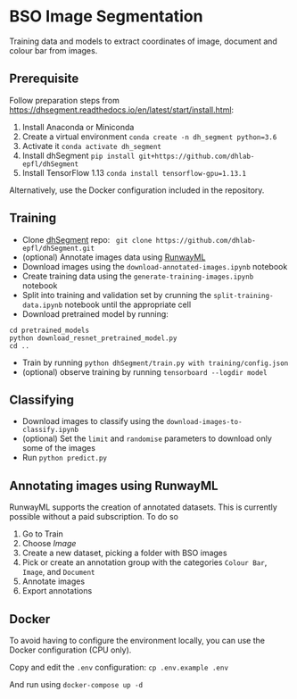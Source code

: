 # BSO Image Segmentation

Training data and models to extract coordinates of image, document and colour bar from images.

## Prerequisite

Follow preparation steps from https://dhsegment.readthedocs.io/en/latest/start/install.html:

1. Install Anaconda or Miniconda
2. Create a virtual environment
`conda create -n dh_segment python=3.6`
3. Activate it
`conda activate dh_segment`
4. Install dhSegment
`pip install git+https://github.com/dhlab-epfl/dhSegment`
5. Install TensorFlow 1.13
`conda install tensorflow-gpu=1.13.1`

Alternatively, use the Docker configuration included in the repository.

## Training

- Clone [dhSegment](https://github.com/dhlab-epfl/dhSegment) repo:
` git clone https://github.com/dhlab-epfl/dhSegment.git`
- (optional) Annotate images data using [RunwayML](https://runwayml.com/)
- Download images using the `download-annotated-images.ipynb` notebook
- Create training data using the `generate-training-images.ipynb` notebook
- Split into training and validation set by crunning the `split-training-data.ipynb` notebook until the appropriate cell
- Download pretrained model by running:
```
cd pretrained_models
python download_resnet_pretrained_model.py
cd ..
```
- Train by running `python dhSegment/train.py with training/config.json`
- (optional) observe training by running `tensorboard --logdir model`

## Classifying

- Download images to classify using the `download-images-to-classify.ipynb`
- (optional) Set the `limit` and `randomise` parameters to download only some of the images
- Run `python predict.py`

## Annotating images using RunwayML

RunwayML supports the creation of annotated datasets. This is currently possible without a paid subscription. To do so

1. Go to Train
2. Choose _Image_
3. Create a new dataset, picking a folder with BSO images
4. Pick or create an annotation group with the categories `Colour Bar`, `Image`, and `Document`
5. Annotate images
6. Export annotations

## Docker

To avoid having to configure the environment locally, you can use the Docker configuration (CPU only).

Copy and edit the `.env` configuration: `cp .env.example .env`

And run using `docker-compose up -d`
